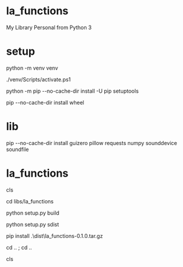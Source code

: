 # la_functions

My Library Personal from Python 3

# setup

python -m venv venv

./venv/Scripts/activate.ps1

python -m pip --no-cache-dir install -U pip setuptools 

pip --no-cache-dir install wheel

# lib

pip --no-cache-dir install guizero pillow requests numpy sounddevice soundfile

# la_functions

cls

cd libs/la_functions

python setup.py build

python setup.py sdist

pip install .\dist\la_functions-0.1.0.tar.gz

cd .. ; cd ..

cls
